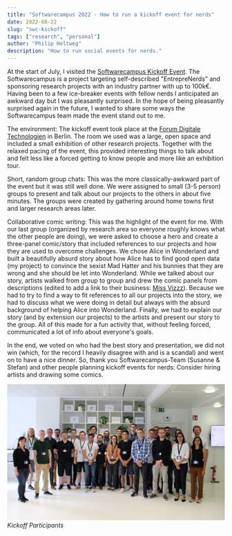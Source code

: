 ```yaml
---
title: "Softwarecampus 2022 - How to run a kickoff event for nerds"
date: 2022-08-22
slug: "swc-kickoff"
tags: ["research", "personal"]
author: "Philip Heltweg"
description: "How to run social events for nerds."
---
```


At the start of July, I visited the [Softwarecampus Kickoff Event](https://softwarecampus.de/aktuelles/sommer-ist-kickoff-zeit/). The Softwarecampus is a project targeting self-described "EntrepreNerds" and sponsoring research projects with an industry partner with up to 100k€.
Having been to a few ice-breaker events with fellow nerds I anticipated an awkward day but I was pleasantly surprised. In the hope of being pleasantly surprised again in the future, I wanted to share some ways the Softwarecampus team made the event stand out to me.

The environment: The kickoff event took place at the [Forum Digitale Technologien](https://www.digitale-technologien.de/DT/Navigation/DE/ProgrammeProjekte/Forum-Digitale-Technologien/forum-digitale-technologien.html) in Berlin. The room we used was a large, open space and included a small exhibition of other research projects. Together with the relaxed pacing of the event, this provided interesting things to talk about and felt less like a forced getting to know people and more like an exhibition tour.

Short, random group chats: This was the more classically-awkward part of the event but it was still well done. We were assigned to small (3-5 person) groups to present and talk about our projects to the others in about five minutes. The groups were created by gathering around home towns first and larger research areas later.

Collaborative comic writing: This was the highlight of the event for me. With our last group (organized by research area so everyone roughly knows what the other people are doing), we were asked to choose a hero and create a three-panel comic/story that included references to our projects and how they are used to overcome challenges. We chose Alice in Wonderland and built a beautifully absurd story about how Alice has to find good open data (my project) to convince the sexist Mad Hatter and his bunnies that they are wrong and she should be let into Wonderland. While we talked about our story, artists walked from group to group and drew the comic panels from descriptions (edited to add a link to their business: [Miss Vizzz](https://www.missvizzz.de/)). Because we had to try to find a way to fit references to all our projects into the story, we had to discuss what we were doing in detail but always with the absurd background of helping Alice into Wonderland. Finally, we had to explain our story (and by extension our projects) to the artists and present our story to the group. All of this made for a fun activity that, without feeling forced, communicated a lot of info about everyone's goals.

In the end, we voted on who had the best story and presentation, we did not win (which, for the record I heavily disagree with and is a scandal) and went on to have a nice dinner. So, thank you Softwarecampus-Team (Susanne & Stefan) and other people planning kickoff events for nerds: Consider hiring artists and drawing some comics.

![Kickoff Participants](/img/posts/swc-kickoff/group.jpeg#center)
*Kickoff Participants*